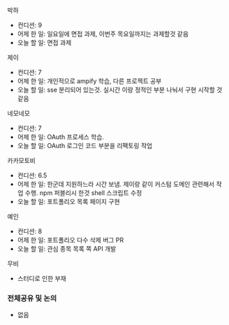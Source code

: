 박하
- 컨디션: 9
- 어제 한 일: 일요일에 면접 과제, 이번주 목요일까지는 과제할것 같음 
- 오늘 할 일: 면접 과제

제이
- 컨디션: 7
- 어제 한 일: 개인적으로 ampify 학습, 다른 프로젝트 공부 
- 오늘 할 일: sse 분리되어 있는것. 실시간 이랑 정적인 부분 나눠서 구현 시작할 것 같음

네모네모
- 컨디션: 7
- 어제 한 일: OAuth 프로세스 학습. 
- 오늘 할 일: OAuth 로그인 코드 부분을 리팩토링 작업

카카모토비
- 컨디션: 6.5
- 어제 한 일: 한군데 지원하느라 시간 보냄. 제이랑 같이 커스텀 도메인 관련해서 작업 수행. npm 퍼블리시 한것 shell 스크립트 수정
- 오늘 할 일: 포트폴리오 목록 페이지 구현

예인
- 컨디션: 8
- 어제 한 일: 포트폴리오 다수 삭제 버그 PR 
- 오늘 할 일: 관심 종목 목록 쪽 API 개발

무비
- 스터디로 인한 부재


### 전체공유 및 논의
- 없음